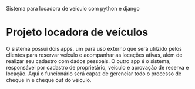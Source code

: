 Sistema para locadora de veículo com python e django

# Projeto locadora de veículos

O sistema possui dois apps, um para uso externo que será utilzido pelos clientes para reservar veículo e acompanhar as locações ativas, além de realizar seu cadastro com dados pessoais. O outro app é o sistema, responsável por cadastro de proprietário, veículo e aprovação de reserva e locação. Aqui o funcionário será capaz de gerenciar todo o processo de cheque in e cheque out do veículo. 
